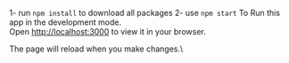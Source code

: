1- run `npm install` to download all packages
2- use `npm start` To
Run this app in the development mode.\
Open [http://localhost:3000](http://localhost:3000) to view it in your browser.

The page will reload when you make changes.\

